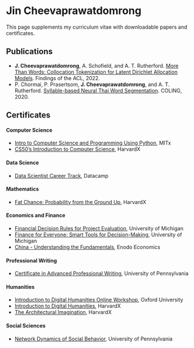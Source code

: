 # Jin Cheevaprawatdomrong

This page supplements my curriculum vitae with downloadable papers and certificates.

<!-- ## CV

- [Pdf](assets/docs/cheeva_cv.pdf) -->

## Publications

- **J. Cheevaprawatdomrong**, A. Schofield, and A. T. Rutherford. [More Than Words:
Collocation Tokenization for Latent Dirichlet Allocation Models](assets/docs/More_Than_Words.pdf). Findings of the ACL, 2022.
- P. Chormai, P. Prasertsom, **J. Cheevaprawatdomrong**, and A. T. Rutherford.
[Syllable-based Neural Thai Word Segmentation](assets/docs/Word_Segmentation.pdf). COLING, 2020.

## Certificates

#### Computer Science
- [Intro to Computer Science and Programming Using Python](https://courses.edx.org/certificates/fef8542658bd4d91be23591e382129a6), MITx
- [CS50’s Introduction to Computer Science](https://courses.edx.org/certificates/e9ea6c9ab4884687b80c536f0394a0e7), HarvardX

#### Data Science
- [Data Scientist Career Track](https://www.datacamp.com/statement-of-accomplishment/track/3b56e2dbdde893aaf1e066736752f88a3ecd1da3), Datacamp

#### Mathematics
- [Fat Chance: Probability from the Ground Up](https://courses.edx.org/certificates/c7610a6396684fbb84e0682820e8bf28), HarvardX

#### Economics and Finance
- [Financial Decision Rules for Project Evaluation](https://courses.edx.org/certificates/c5da5308db6d4c55b4c604a25f6a5e59), University of Michigan
- [Finance for Everyone: Smart Tools for Decision-Making](https://courses.edx.org/certificates/e2d4fa15441945d984485bb2b5ff4bc7), University of Michigan
- [China - Understanding the Fundamentals](https://courses.edx.org/certificates/1f32aee413384e979c4ce5b75d2a97b9), Enodo Economics

#### Professional Writing
- [Certificate in Advanced Professional Writing](assets/docs/Cert_Professional_Writing.pdf), University of Pennsylvania

#### Humanities
- [Introduction to Digital Humanities Online Workshop](assets/docs/oxford_dh.pdf), Oxford University
- [Introduction to Digital Humanities](https://courses.edx.org/certificates/b011e916c3f24aae919865a9af89c874), HarvardX
- [The Architectural Imagination](https://courses.edx.org/certificates/015d94b104934ad088c3bd7afff80b3e), HarvardX

#### Social Sciences
- [Network Dynamics of Social Behavior](https://coursera.org/verify/6DMA386BVBUB), University of Pennsylvania

<!--
## Welcome to GitHub Pages
- You can use the [editor on GitHub](https://github.com/jin236248/jin236248.github.io/edit/main/index.md) to maintain and preview the content for your website in Markdown files.
- For more details see [Basic writing and formatting syntax](https://docs.github.com/en/github/writing-on-github/getting-started-with-writing-and-formatting-on-github/basic-writing-and-formatting-syntax).
- Your Pages site will use the layout and styles from the Jekyll theme you have selected in your [repository settings](https://github.com/jin236248/jin236248.github.io/settings/pages). The name of this theme is saved in the Jekyll `_config.yml` configuration file.
- Having trouble with Pages? Check out our [documentation](https://docs.github.com/categories/github-pages-basics/) or [contact support](https://support.github.com/contact) and we’ll help you sort it out.
-->
